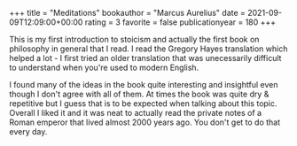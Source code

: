 +++
title = "Meditations"
bookauthor = "Marcus Aurelius"
date = 2021-09-09T12:09:00+00:00
rating = 3
favorite = false
publicationyear = 180
+++

This is my first introduction to stoicism and actually the first book on philosophy in general that I read. I read the Gregory Hayes translation which helped a lot - I first tried an older translation that was unecessarily difficult to understand when you're used to modern English.

I found many of the ideas in the book quite interesting and insightful even though I don't agree with all of them. At times the book was quite dry & repetitive but I guess that is to be expected when talking about this topic. Overall I liked it and it was neat to actually read the private notes of a Roman emperor that lived almost 2000 years ago. You don't get to do that every day.